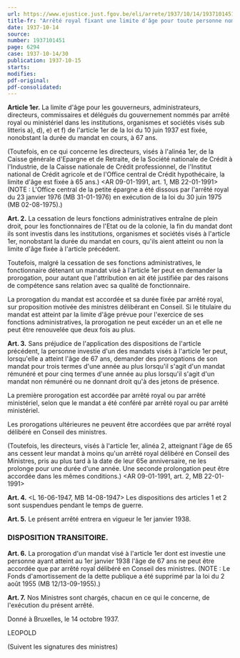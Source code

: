 ```yaml
---
url: https://www.ejustice.just.fgov.be/eli/arrete/1937/10/14/1937101451/justel
title-fr: "Arrêté royal fixant une limite d'âge pour toute personne nommée par arrêté royal ou ministériel, dans les institutions, organismes sociétés par actions de la métropole ou de la colonie, institués par une loi ou par un arrêté royal, ou dans lesquels l'Etat ou la colonie sont représentés en vertu d'une loi, d'un arrêté royal, d'une concession, d'une convention ou de statuts. Voir modification(s)"
date: 1937-10-14
source:
number: 1937101451
page: 6294
case: 1937-10-14/30
publication: 1937-10-15
starts:
modifies:
pdf-original:
pdf-consolidated:
---
```


**Article 1er.** La limite d'âge pour les gouverneurs, administrateurs, directeurs, commissaires et délégués du gouvernement nommés par arrêté royal ou ministériel dans les institutions, organismes et sociétés visés sub litteris a), d), e) et f) de l'article 1er de la loi du 10 juin 1937 est fixée, nonobstant la durée du mandat en cours, à 67 ans.

(Toutefois, en ce qui concerne les directeurs, visés à l'alinéa 1er, de la Caisse générale d'Epargne et de Retraite, de la Société nationale de Crédit à l'Industrie, de la Caisse nationale de Crédit professionnel, de l'Institut national de Crédit agricole et de l'Office central de Crédit hypothécaire, la limite d'âge est fixée à 65 ans.) <AR 09-01-1991, art. 1, MB 22-01-1991>(NOTE : L'Office central de la petite épargne a été dissous par l'arrêté royal du 23 janvier 1976 (MB 31-01-1976) en exécution de la loi du 30 juin 1975 (MB 02-08-1975).)

**Art. 2.** La cessation de leurs fonctions administratives entraîne de plein droit, pour les fonctionnaires de l'Etat ou de la colonie, la fin du mandat dont ils sont investis dans les institutions, organismes et sociétés visés à l'article 1er, nonobstant la durée du mandat en cours, qu'ils aient atteint ou non la limite d'âge fixée à l'article précédent.

Toutefois, malgré la cessation de ses fonctions administratives, le fonctionnaire détenant un mandat visé à l'article 1er peut en demander la prorogation, pour autant que l'attribution en ait été justifiée par des raisons de compétence sans relation avec sa qualité de fonctionnaire.

La prorogation du mandat est accordée et sa durée fixée par arrêté royal, sur proposition motivée des ministres délibérant en Conseil. Si le titulaire du mandat est atteint par la limite d'âge prévue pour l'exercice de ses fonctions administratives, la prorogation ne peut excéder un an et elle ne peut être renouvelée que deux fois au plus.

**Art. 3.** Sans préjudice de l'application des dispositions de l'article précédent, la personne investie d'un des mandats visés à l'article 1er peut, lorsqu'elle a atteint l'âge de 67 ans, demander des prorogations de son mandat pour trois termes d'une année au plus lorsqu'il s'agit d'un mandat rémunéré et pour cinq termes d'une année au plus lorsqu'il s'agit d'un mandat non rémunéré ou ne donnant droit qu'à des jetons de présence.

La première prorogation est accordée par arrêté royal ou par arrêté ministériel, selon que le mandat a été conféré par arrêté royal ou par arrêté ministériel.

Les prorogations ultérieures ne peuvent être accordées que par arrêté royal délibéré en Conseil des ministres.

(Toutefois, les directeurs, visés à l'article 1er, alinéa 2, atteignant l'âge de 65 ans cessent leur mandat à moins qu'un arrêté royal délibéré en Conseil des Ministres, pris au plus tard à la date de leur 65e anniversaire, ne les prolonge pour une durée d'une année. Une seconde prolongation peut être accordée dans les mêmes conditions.) <AR 09-01-1991, art. 2, MB 22-01-1991>

**Art. 4.** <L 16-06-1947, MB 14-08-1947> Les dispositions des articles 1 et 2 sont suspendues pendant le temps de guerre.

**Art. 5.** Le présent arrêté entrera en vigueur le 1er janvier 1938.

### DISPOSITION TRANSITOIRE.

**Art. 6.** La prorogation d'un mandat visé à l'article 1er dont est investie une personne ayant atteint au 1er janvier 1938 l'âge de 67 ans ne peut être accordée que par arrêté royal délibéré en Conseil des ministres. (NOTE : Le Fonds d'amortissement de la dette publique a été supprimé par la loi du 2 août 1955 (MB 12/13-09-1955).)

**Art. 7.** Nos Ministres sont chargés, chacun en ce qui le concerne, de l'exécution du présent arrêté.

Donné à Bruxelles, le 14 octobre 1937.

LEOPOLD

(Suivent les signatures des ministres)
